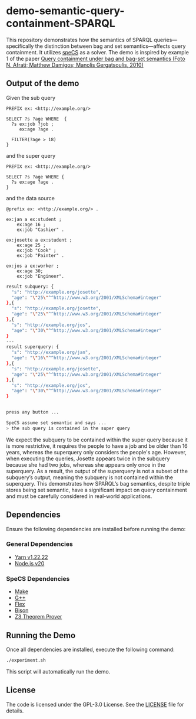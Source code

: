 # demo-semantic-query-containment-SPARQL

This repository demonstrates how the semantics of SPARQL queries—specifically the distinction between bag and set semantics—affects query containment. It utilizes [speCS](https://github.com/mirkospasic/SpeCS) as a solver.
The demo is inspired by example 1 of the paper [Query containment under bag and bag-set semantics (Foto N. Afrati; Matthew Damigos; Manolis Gergatsoulis, 2010)
](https://dl.acm.org/doi/10.1016/j.ipl.2010.02.017)

## Output of the demo
Given the sub query
```nq
PREFIX ex: <http://example.org/>

SELECT ?s ?age WHERE  {
  ?s ex:job ?job ;
     ex:age ?age .
     
  FILTER(?age > 18)
}
```
and the super query
```nq
PREFIX ex: <http://example.org/>

SELECT ?s ?age WHERE {
  ?s ex:age ?age .
}
```
and the data source

```ttl
@prefix ex: <http://example.org/> .

ex:jan a ex:student ;
    ex:age 16 ;
    ex:job "Cashier" .

ex:josette a ex:student ;
    ex:age 25 ;
    ex:job "Cook" ;
    ex:job "Painter" .

ex:jos a ex:worker ;
    ex:age 30;
    ex:job "Engineer".
```

```sh
result subquery: {
  "s": "http://example.org/josette",
  "age": "\"25\"^^http://www.w3.org/2001/XMLSchema#integer"
},{
  "s": "http://example.org/josette",
  "age": "\"25\"^^http://www.w3.org/2001/XMLSchema#integer"
},{
  "s": "http://example.org/jos",
  "age": "\"30\"^^http://www.w3.org/2001/XMLSchema#integer"
}
---
result superquery: {
  "s": "http://example.org/jan",
  "age": "\"16\"^^http://www.w3.org/2001/XMLSchema#integer"
},{
  "s": "http://example.org/josette",
  "age": "\"25\"^^http://www.w3.org/2001/XMLSchema#integer"
},{
  "s": "http://example.org/jos",
  "age": "\"30\"^^http://www.w3.org/2001/XMLSchema#integer"
}


press any button ...

SpeCS assume set semantic and says ...
> the sub query is contained in the super query
```
We expect the subquery to be contained within the super query because it is more restrictive, 
it requires the people to have a job and be older than 16 years, whereas the superquery only considers the people's age.
However, when executing the queries, Josette appears twice in the subquery because she had two jobs, whereas she appears only once in the superquery.
As a result, the output of the superquery is not a subset of the subquery’s output, meaning the subquery is not contained within the superquery.
This demonstrates how SPARQL’s bag semantics, despite triple stores being set semantic, have a significant impact on query containment and must be carefully considered in real-world applications.

## Dependencies

Ensure the following dependencies are installed before running the demo:

### General Dependencies
- [Yarn v1.22.22](https://classic.yarnpkg.com/lang/en/)
- [Node.js v20](https://nodejs.org/en)

### SpeCS Dependencies
- [Make](https://www.gnu.org/software/make/)
- [G++](https://gcc.gnu.org/)
- [Flex](https://github.com/westes/flex)
- [Bison](https://www.gnu.org/software/bison/)
- [Z3 Theorem Prover](https://github.com/Z3Prover/z3)

## Running the Demo

Once all dependencies are installed, execute the following command:

```sh
./experiment.sh
```

This script will automatically run the demo.

## License
The code is licensed under the GPL-3.0 License. See the [LICENSE](LICENSE) file for details.